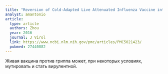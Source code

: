 ```yaml
---
title: "Reversion of Cold-Adapted Live Attenuated Influenza Vaccine into a Pathogenic Virus"
analyst: amantonio
article:
  type: article
  authors: Zhou
  year: 2016
  journal: J Virol
  link: https://www.ncbi.nlm.nih.gov/pmc/articles/PMC5021423/
  pubmed: 27440882
---
```


Живая вакцина против гриппа может, при некоторых условиях, мутировать и стать вирулентной.
